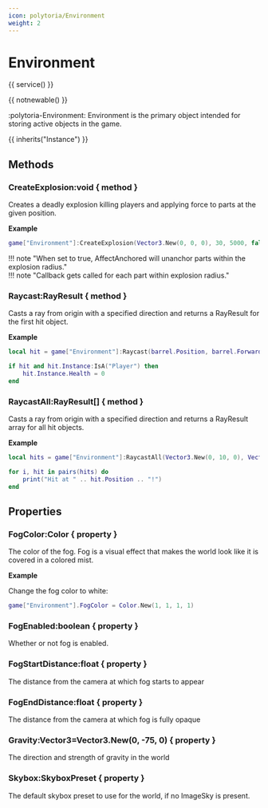```yaml
---
icon: polytoria/Environment
weight: 2
---
```


# Environment

{{ service() }}

{{ notnewable() }}

:polytoria-Environment: Environment is the primary object intended for storing active objects in the game.

{{ inherits("Instance") }}

## Methods

### CreateExplosion:void { method }
Creates a deadly explosion killing players and applying force to parts at the given position.

**Example**
```lua
game["Environment"]:CreateExplosion(Vector3.New(0, 0, 0), 30, 5000, false)
```

<div data-search-exclude markdown>
!!! note "When set to true, AffectAnchored will unanchor parts within the explosion radius."
</div>

<div data-search-exclude markdown>
!!! note "Callback gets called for each part within explosion radius."
</div>

### Raycast:RayResult { method }
Casts a ray from origin with a specified direction and returns a RayResult for the first hit object.

**Example**
```lua
local hit = game["Environment"]:Raycast(barrel.Position, barrel.Forward)

if hit and hit.Instance:IsA("Player") then
    hit.Instance.Health = 0
end
```

### RaycastAll:RayResult[] { method }
Casts a ray from origin with a specified direction and returns a RayResult array for all hit objects.

**Example**
```lua
local hits = game["Environment"]:RaycastAll(Vector3.New(0, 10, 0), Vector3.New(0, -1, 0), 100)

for i, hit in pairs(hits) do
    print("Hit at " .. hit.Position .. "!")
end
```

## Properties

### FogColor:Color { property }
The color of the fog. Fog is a visual effect that makes the world look like it is covered in a colored mist.

**Example**

Change the fog color to white:
```lua
game["Environment"].FogColor = Color.New(1, 1, 1, 1)
```
### FogEnabled:boolean { property }
Whether or not fog is enabled.

### FogStartDistance:float { property }
The distance from the camera at which fog starts to appear

### FogEndDistance:float { property }
The distance from the camera at which fog is fully opaque

### Gravity:Vector3=Vector3.New(0, -75, 0) { property }
The direction and strength of gravity in the world

### Skybox:SkyboxPreset { property }
The default skybox preset to use for the world, if no ImageSky is present.